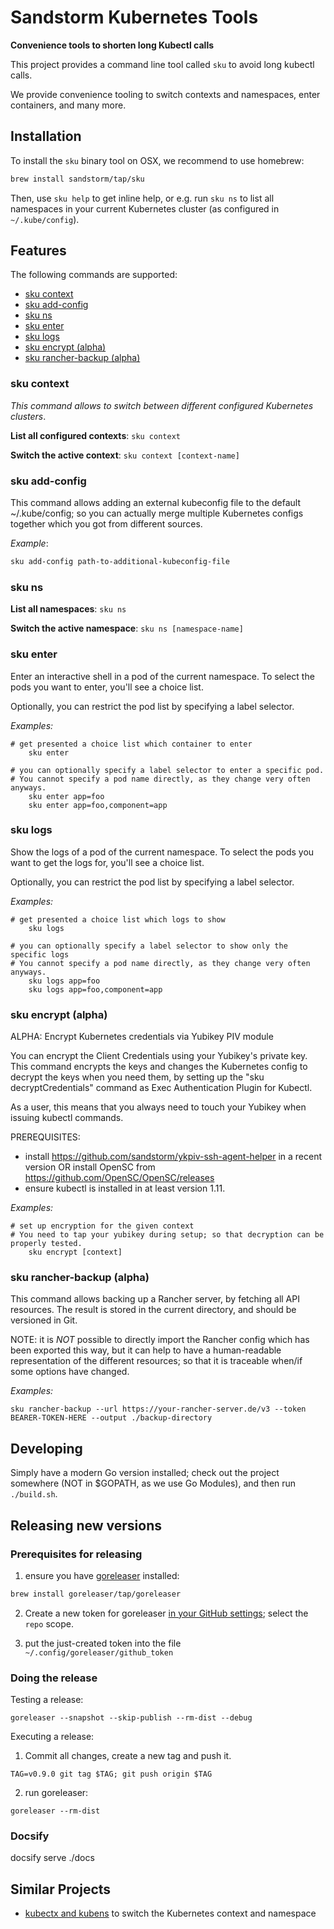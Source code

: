 # Sandstorm Kubernetes Tools

**Convenience tools to shorten long Kubectl calls**

This project provides a command line tool called `sku` to avoid long kubectl calls.

We provide convenience tooling to switch contexts and namespaces, enter containers, and many more.

## Installation

To install the `sku` binary tool on OSX, we recommend to use homebrew:

```bash
brew install sandstorm/tap/sku
```

Then, use `sku help` to get inline help, or e.g. run `sku ns` to list all namespaces in your current Kubernetes cluster
(as configured in `~/.kube/config`).


## Features

The following commands are supported:

- [sku context](#sku-context)
- [sku add-config](#sku-add-config)
- [sku ns](#sku-ns)
- [sku enter](#sku-enter)
- [sku logs](#sku-logs)
- [sku encrypt (alpha)](#sku-encrypt-alpha)
- [sku rancher-backup (alpha)](#sku-rancher-backup-alpha)


### sku context

*This command allows to switch between different configured Kubernetes clusters*.

**List all configured contexts**: `sku context`

**Switch the active context**: `sku context [context-name]`


### sku add-config

This command allows adding an external kubeconfig file to the default ~/.kube/config;
so you can actually merge multiple Kubernetes configs together which you got from different sources.

*Example*:

```bash
sku add-config path-to-additional-kubeconfig-file
```

### sku ns

**List all namespaces**: `sku ns`

**Switch the active namespace**: `sku ns [namespace-name]`


### sku enter

Enter an interactive shell in a pod of the current namespace.
To select the pods you want to enter, you'll see a choice list.

Optionally, you can restrict the pod list by specifying a label
selector.

*Examples:*

```
# get presented a choice list which container to enter
	sku enter

# you can optionally specify a label selector to enter a specific pod.
# You cannot specify a pod name directly, as they change very often anyways.
	sku enter app=foo
	sku enter app=foo,component=app
```

### sku logs

Show the logs of a pod of the current namespace.
To select the pods you want to get the logs for, you'll see a choice list.

Optionally, you can restrict the pod list by specifying a label
selector.

*Examples:*

```
# get presented a choice list which logs to show
	sku logs

# you can optionally specify a label selector to show only the specific logs
# You cannot specify a pod name directly, as they change very often anyways.
	sku logs app=foo
	sku logs app=foo,component=app
```


### sku encrypt (alpha)

ALPHA: Encrypt Kubernetes credentials via Yubikey PIV module

You can encrypt the Client Credentials using your Yubikey's private key. This command 
encrypts the keys and changes the Kubernetes config to decrypt the keys when you need them,
by setting up the "sku decryptCredentials" command as Exec Authentication Plugin for Kubectl.

As a user, this means that you always need to touch your Yubikey when issuing kubectl commands.

PREREQUISITES:
- install https://github.com/sandstorm/ykpiv-ssh-agent-helper in a recent version OR install
  OpenSC from https://github.com/OpenSC/OpenSC/releases
- ensure kubectl is installed in at least version 1.11.

*Examples:*

```
# set up encryption for the given context
# You need to tap your yubikey during setup; so that decryption can be properly tested.
	sku encrypt [context]
```

### sku rancher-backup (alpha)

This command allows backing up a Rancher server, by fetching all API resources. The result is stored
in the current directory, and should be versioned in Git.

NOTE: it is *NOT* possible to directly import the Rancher config which has been exported this way,
      but it can help to have a human-readable representation of the different resources; so that
      it is traceable when/if some options have changed.

*Examples:*

```
sku rancher-backup --url https://your-rancher-server.de/v3 --token BEARER-TOKEN-HERE --output ./backup-directory
```


## Developing

Simply have a modern Go version installed; check out the project somewhere (NOT in $GOPATH, as we use Go Modules),
and then run `./build.sh`.

## Releasing new versions


### Prerequisites for releasing

1. ensure you have [goreleaser](https://goreleaser.com/) installed:

  ```bash
  brew install goreleaser/tap/goreleaser
  ```

2. Create a new token for goreleaser [in your GitHub settings](https://github.com/settings/tokens); select the `repo` scope.

3. put the just-created token into the file `~/.config/goreleaser/github_token`



### Doing the release

Testing a release:

```
goreleaser --snapshot --skip-publish --rm-dist --debug
```

Executing a release:

1. Commit all changes, create a new tag and push it.

```
TAG=v0.9.0 git tag $TAG; git push origin $TAG
```

2. run goreleaser:

```
goreleaser --rm-dist
```

### Docsify

docsify serve ./docs

## Similar Projects

- [kubectx and kubens](https://github.com/ahmetb/kubectx/) to switch the Kubernetes context and namespace
